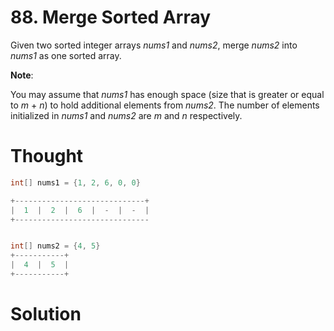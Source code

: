 # 88. Merge Sorted Array

Given two sorted integer arrays _nums1_ and _nums2_, merge _nums2_ into _nums1_ as one sorted array.

**Note**:

You may assume that _nums1_ has enough space \(size that is greater or equal to _m_ + _n_\) to hold additional elements from _nums2_. The number of elements initialized in _nums1_ and _nums2_ are _m_ and _n_ respectively.

# Thought



```java
int[] nums1 = {1, 2, 6, 0, 0}

+-----------------------------+
|  1  |  2  |  6  |  -  |  -  |
+------------------------------


int[] nums2 = {4, 5}
+-----------+
|  4  |  5  |
+-----------+ 

```

# Solution



